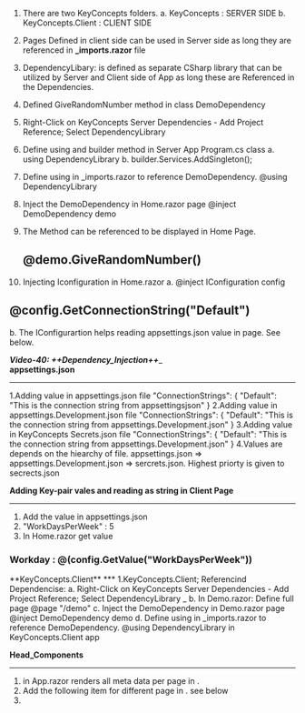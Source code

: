 1. There are two KeyConcepts folders.
	a. KeyConcepts : SERVER SIDE
	b. KeyConcepts.Client : CLIENT SIDE
2. Pages Defined in client side can be used in Server side as long they are referenced in **_imports.razor** file
3. DependencyLibary: is defined as separate CSharp library that can be utilized by Server and Client side of App as long these are Referenced in the Dependencies.
4. Defined GiveRandomNumber method in class DemoDependency
5. Right-Click on KeyConcepts Server Dependencies - Add Project Reference; Select DependencyLibrary

6. Define using and builder method in Server App Program.cs class
	a. using DependencyLibrary 
	b. builder.Services.AddSingleton<DemoDependency>();
7. Define using in _imports.razor to reference DemoDependency.	@using DependencyLibrary
8. Inject the DemoDependency in Home.razor page
	@inject DemoDependency demo
9. The Method can be referenced to be displayed in Home Page.
	<h2>@demo.GiveRandomNumber()</h2>
10. Injecting Iconfiguration in Home.razor
	a. @inject IConfiguration config
<h2>@config.GetConnectionString("Default")</h2>
	b. The IConfigurartion helps reading appsettings.json value in page. See below.

***Video-40: ++Dependency_Injection++***_	
**appsettings.json**
***
1.Adding value in appsettings.json file 
"ConnectionStrings": {
    "Default": "This is the connection string from appsettingsjson"
  }
2.Adding value in appsettings.Development.json file 
"ConnectionStrings": {
    "Default": "This is the connection string from appsettings.Development.json"
  }
3.Adding value in KeyConcepts Secrets.json file
"ConnectionStrings": {
    "Default": "This is the connection string from appsettings.Development.json"
  }
4.Values are depends on the hiearchy of file. appsettings.json => appsettings.Development.json => sercrets.json. Highest priorty is given to secrects.json

**Adding Key-pair vales and reading as string in Client Page**
***

1. Add the value in appsettings.json
1. "WorkDaysPerWeek" :  5
1. In Home.razor get value
<h3>Workday : @(config.GetValue<string>("WorkDaysPerWeek"))</h3> 
**KeyConcepts.Client**
***
1.KeyConcepts.Client; Referencind Dependencise:
	a. Right-Click on KeyConcepts Server Dependencies - Add Project Reference; Select DependencyLibrary
_	b. In Demo.razor: Define full page
		@page "/demo"
	c. Inject the DemoDependency in Demo.razor page
	@inject DemoDependency demo
	d. Define using in _imports.razor to reference DemoDependency.	@using DependencyLibrary in KeyConcepts.Client app


**Head_Components**
***
1. <HeadOutlet /> in App.razor renders all meta data per page in <HeadContent>.
1. Add the following item for different page in <HeadContent>. see below
1. <HeadContent>
    <meta name="description" content="This is the description for the home page"/>
</HeadContent>